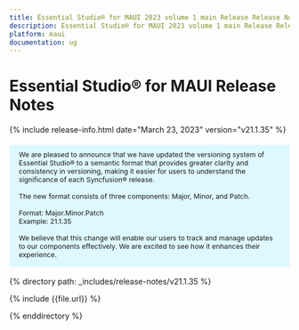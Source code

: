 ```yaml
---
title: Essential Studio® for MAUI 2023 volume 1 main Release Release Notes  
description: Essential Studio® for MAUI 2023 volume 1 main Release Release Notes  
platform: maui
documentation: ug
---
```


# Essential Studio® for MAUI Release Notes  

{% include release-info.html date="March 23, 2023"   version="v21.1.35" %} 


<style>
#license {
    font-size: .88em!important;
margin-top: 1.5em;     margin-bottom: 1.5em;
    background-color: #def8ff;
    padding: 10px 17px 14px;
}
</style>

<div id="license">
We are pleased to announce that we have updated the versioning system of Essential Studio® to a semantic format that provides greater clarity and consistency in versioning, making it easier for users to understand the significance of each Syncfusion® release.
<br>
<br> The new format consists of three components: Major, Minor, and Patch.
<br>
<br> Format: Major.Minor.Patch
<br> Example: 21.1.35
<br>
<br> We believe that this change will enable our users to track and manage updates to our components effectively. We are excited to see how it enhances their experience.
</div>




{% directory path: _includes/release-notes/v21.1.35 %}

{% include {{file.url}} %}

{% enddirectory %}

